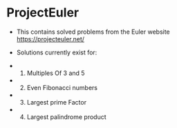 # ProjectEuler

 * This contains solved problems from the Euler website https://projecteuler.net/
 * Solutions currently exist for:
 
 * 1. Multiples Of 3 and 5
 * 2. Even Fibonacci numbers
 * 3. Largest prime Factor
 * 4. Largest palindrome product
